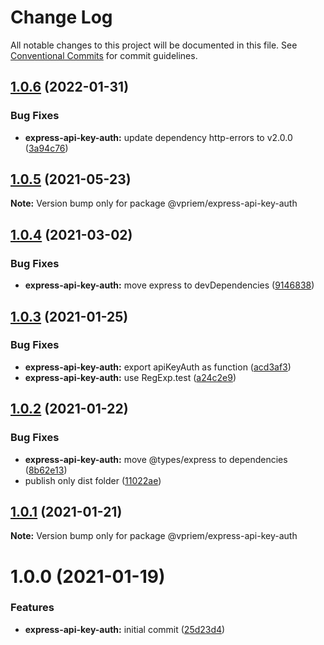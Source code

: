 # Change Log

All notable changes to this project will be documented in this file.
See [Conventional Commits](https://conventionalcommits.org) for commit guidelines.

## [1.0.6](https://github.com/vpriem/ts-monorepo/compare/@vpriem/express-api-key-auth@1.0.5...@vpriem/express-api-key-auth@1.0.6) (2022-01-31)


### Bug Fixes

* **express-api-key-auth:** update dependency http-errors to v2.0.0 ([3a94c76](https://github.com/vpriem/ts-monorepo/commit/3a94c76f7b07a97bb869d3d5b21de285f32ec275))





## [1.0.5](https://github.com/vpriem/ts-monorepo/compare/@vpriem/express-api-key-auth@1.0.4...@vpriem/express-api-key-auth@1.0.5) (2021-05-23)

**Note:** Version bump only for package @vpriem/express-api-key-auth





## [1.0.4](https://github.com/vpriem/ts-monorepo/compare/@vpriem/express-api-key-auth@1.0.3...@vpriem/express-api-key-auth@1.0.4) (2021-03-02)


### Bug Fixes

* **express-api-key-auth:** move express to devDependencies ([9146838](https://github.com/vpriem/ts-monorepo/commit/9146838757fd5f29002e329ebbf7e8462ddd4f37))





## [1.0.3](https://github.com/vpriem/ts-monorepo/compare/@vpriem/express-api-key-auth@1.0.2...@vpriem/express-api-key-auth@1.0.3) (2021-01-25)


### Bug Fixes

* **express-api-key-auth:** export apiKeyAuth as function ([acd3af3](https://github.com/vpriem/ts-monorepo/commit/acd3af33729901dbb516d22bcaa9607b80d8cf25))
* **express-api-key-auth:** use RegExp.test ([a24c2e9](https://github.com/vpriem/ts-monorepo/commit/a24c2e90a05e40c280164da7c1b0558ad927f9f8))





## [1.0.2](https://github.com/vpriem/ts-monorepo/compare/@vpriem/express-api-key-auth@1.0.1...@vpriem/express-api-key-auth@1.0.2) (2021-01-22)


### Bug Fixes

* **express-api-key-auth:** move @types/express to dependencies ([8b62e13](https://github.com/vpriem/ts-monorepo/commit/8b62e13b7224000d485a01be35f14fa798f6f659))
* publish only dist folder ([11022ae](https://github.com/vpriem/ts-monorepo/commit/11022aeeff4b0f147a59b564a7f6fdd3ee63aca2))





## [1.0.1](https://github.com/vpriem/ts-monorepo/compare/@vpriem/express-api-key-auth@1.0.0...@vpriem/express-api-key-auth@1.0.1) (2021-01-21)

**Note:** Version bump only for package @vpriem/express-api-key-auth





# 1.0.0 (2021-01-19)


### Features

* **express-api-key-auth:** initial commit ([25d23d4](https://github.com/vpriem/ts-monorepo/commit/25d23d4537bc2493e80d07960f92cf5bb4f0134c))
